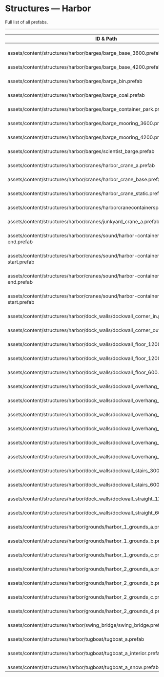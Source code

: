 # Structures — Harbor
Full list of all <Badge type="warning" text="43"/> prefabs.

---
| ID & Path |
| --- |
| <a href="#2156350233"><Badge id="2156350233" type="tip" text="#"/></a> <Badge type="tip" text="2156350233"/> <br> assets/content/structures/harbor/barges/barge_base_3600.prefab |
| <a href="#1272145312"><Badge id="1272145312" type="tip" text="#"/></a> <Badge type="tip" text="1272145312"/> <br> assets/content/structures/harbor/barges/barge_base_4200.prefab |
| <a href="#1750175727"><Badge id="1750175727" type="tip" text="#"/></a> <Badge type="tip" text="1750175727"/> <br> assets/content/structures/harbor/barges/barge_bin.prefab |
| <a href="#3511043476"><Badge id="3511043476" type="tip" text="#"/></a> <Badge type="tip" text="3511043476"/> <br> assets/content/structures/harbor/barges/barge_coal.prefab |
| <a href="#678989890"><Badge id="678989890" type="tip" text="#"/></a> <Badge type="tip" text="678989890"/> <br> assets/content/structures/harbor/barges/barge_container_park.prefab |
| <a href="#1165884473"><Badge id="1165884473" type="tip" text="#"/></a> <Badge type="tip" text="1165884473"/> <br> assets/content/structures/harbor/barges/barge_mooring_3600.prefab |
| <a href="#2747257768"><Badge id="2747257768" type="tip" text="#"/></a> <Badge type="tip" text="2747257768"/> <br> assets/content/structures/harbor/barges/barge_mooring_4200.prefab |
| <a href="#1749935714"><Badge id="1749935714" type="tip" text="#"/></a> <Badge type="tip" text="1749935714"/> <br> assets/content/structures/harbor/barges/scientist_barge.prefab |
| <a href="#2551478480"><Badge id="2551478480" type="tip" text="#"/></a> <Badge type="tip" text="2551478480"/> <br> assets/content/structures/harbor/cranes/harbor_crane_a.prefab |
| <a href="#3753705716"><Badge id="3753705716" type="tip" text="#"/></a> <Badge type="tip" text="3753705716"/> <br> assets/content/structures/harbor/cranes/harbor_crane_base.prefab |
| <a href="#2935227743"><Badge id="2935227743" type="tip" text="#"/></a> <Badge type="tip" text="2935227743"/> <br> assets/content/structures/harbor/cranes/harbor_crane_static.prefab |
| <a href="#1691933837"><Badge id="1691933837" type="tip" text="#"/></a> <Badge type="tip" text="1691933837"/> <br> assets/content/structures/harbor/cranes/harborcranecontainerspawnpoint.prefab |
| <a href="#4059004639"><Badge id="4059004639" type="tip" text="#"/></a> <Badge type="tip" text="4059004639"/> <br> assets/content/structures/harbor/cranes/junkyard_crane_a.prefab |
| <a href="#1076696447"><Badge id="1076696447" type="tip" text="#"/></a> <Badge type="tip" text="1076696447"/> <br> assets/content/structures/harbor/cranes/sound/harbor-container-door-close-end.prefab |
| <a href="#1330535176"><Badge id="1330535176" type="tip" text="#"/></a> <Badge type="tip" text="1330535176"/> <br> assets/content/structures/harbor/cranes/sound/harbor-container-door-close-start.prefab |
| <a href="#1720938345"><Badge id="1720938345" type="tip" text="#"/></a> <Badge type="tip" text="1720938345"/> <br> assets/content/structures/harbor/cranes/sound/harbor-container-door-open-end.prefab |
| <a href="#3934521941"><Badge id="3934521941" type="tip" text="#"/></a> <Badge type="tip" text="3934521941"/> <br> assets/content/structures/harbor/cranes/sound/harbor-container-door-open-start.prefab |
| <a href="#1579440432"><Badge id="1579440432" type="tip" text="#"/></a> <Badge type="tip" text="1579440432"/> <br> assets/content/structures/harbor/dock_walls/dockwall_corner_in.prefab |
| <a href="#1080699148"><Badge id="1080699148" type="tip" text="#"/></a> <Badge type="tip" text="1080699148"/> <br> assets/content/structures/harbor/dock_walls/dockwall_corner_out.prefab |
| <a href="#2118317088"><Badge id="2118317088" type="tip" text="#"/></a> <Badge type="tip" text="2118317088"/> <br> assets/content/structures/harbor/dock_walls/dockwall_floor_1200.prefab |
| <a href="#2429099283"><Badge id="2429099283" type="tip" text="#"/></a> <Badge type="tip" text="2429099283"/> <br> assets/content/structures/harbor/dock_walls/dockwall_floor_1200x600.prefab |
| <a href="#3726740485"><Badge id="3726740485" type="tip" text="#"/></a> <Badge type="tip" text="3726740485"/> <br> assets/content/structures/harbor/dock_walls/dockwall_floor_600.prefab |
| <a href="#2101200480"><Badge id="2101200480" type="tip" text="#"/></a> <Badge type="tip" text="2101200480"/> <br> assets/content/structures/harbor/dock_walls/dockwall_overhang_collapsed_a.prefab |
| <a href="#376163300"><Badge id="376163300" type="tip" text="#"/></a> <Badge type="tip" text="376163300"/> <br> assets/content/structures/harbor/dock_walls/dockwall_overhang_collapsed_b.prefab |
| <a href="#772257745"><Badge id="772257745" type="tip" text="#"/></a> <Badge type="tip" text="772257745"/> <br> assets/content/structures/harbor/dock_walls/dockwall_overhang_collapsed_c.prefab |
| <a href="#2478151144"><Badge id="2478151144" type="tip" text="#"/></a> <Badge type="tip" text="2478151144"/> <br> assets/content/structures/harbor/dock_walls/dockwall_overhang_corner_in.prefab |
| <a href="#3787408013"><Badge id="3787408013" type="tip" text="#"/></a> <Badge type="tip" text="3787408013"/> <br> assets/content/structures/harbor/dock_walls/dockwall_overhang_corner_out.prefab |
| <a href="#3959781935"><Badge id="3959781935" type="tip" text="#"/></a> <Badge type="tip" text="3959781935"/> <br> assets/content/structures/harbor/dock_walls/dockwall_overhang_straight_600.prefab |
| <a href="#1956005512"><Badge id="1956005512" type="tip" text="#"/></a> <Badge type="tip" text="1956005512"/> <br> assets/content/structures/harbor/dock_walls/dockwall_stairs_300.prefab |
| <a href="#2488910426"><Badge id="2488910426" type="tip" text="#"/></a> <Badge type="tip" text="2488910426"/> <br> assets/content/structures/harbor/dock_walls/dockwall_stairs_600.prefab |
| <a href="#3087599483"><Badge id="3087599483" type="tip" text="#"/></a> <Badge type="tip" text="3087599483"/> <br> assets/content/structures/harbor/dock_walls/dockwall_straight_1200.prefab |
| <a href="#771679829"><Badge id="771679829" type="tip" text="#"/></a> <Badge type="tip" text="771679829"/> <br> assets/content/structures/harbor/dock_walls/dockwall_straight_600.prefab |
| <a href="#2888539845"><Badge id="2888539845" type="tip" text="#"/></a> <Badge type="tip" text="2888539845"/> <br> assets/content/structures/harbor/grounds/harbor_1_grounds_a.prefab |
| <a href="#2484074957"><Badge id="2484074957" type="tip" text="#"/></a> <Badge type="tip" text="2484074957"/> <br> assets/content/structures/harbor/grounds/harbor_1_grounds_b.prefab |
| <a href="#2415261758"><Badge id="2415261758" type="tip" text="#"/></a> <Badge type="tip" text="2415261758"/> <br> assets/content/structures/harbor/grounds/harbor_1_grounds_c.prefab |
| <a href="#379565277"><Badge id="379565277" type="tip" text="#"/></a> <Badge type="tip" text="379565277"/> <br> assets/content/structures/harbor/grounds/harbor_2_grounds_a.prefab |
| <a href="#893832464"><Badge id="893832464" type="tip" text="#"/></a> <Badge type="tip" text="893832464"/> <br> assets/content/structures/harbor/grounds/harbor_2_grounds_b.prefab |
| <a href="#3090287599"><Badge id="3090287599" type="tip" text="#"/></a> <Badge type="tip" text="3090287599"/> <br> assets/content/structures/harbor/grounds/harbor_2_grounds_c.prefab |
| <a href="#2416419825"><Badge id="2416419825" type="tip" text="#"/></a> <Badge type="tip" text="2416419825"/> <br> assets/content/structures/harbor/grounds/harbor_2_grounds_d.prefab |
| <a href="#1956297939"><Badge id="1956297939" type="tip" text="#"/></a> <Badge type="tip" text="1956297939"/> <br> assets/content/structures/harbor/swing_bridge/swing_bridge.prefab |
| <a href="#1714044309"><Badge id="1714044309" type="tip" text="#"/></a> <Badge type="tip" text="1714044309"/> <br> assets/content/structures/harbor/tugboat/tugboat_a.prefab |
| <a href="#619931715"><Badge id="619931715" type="tip" text="#"/></a> <Badge type="tip" text="619931715"/> <br> assets/content/structures/harbor/tugboat/tugboat_a_interior.prefab |
| <a href="#1737613140"><Badge id="1737613140" type="tip" text="#"/></a> <Badge type="tip" text="1737613140"/> <br> assets/content/structures/harbor/tugboat/tugboat_a_snow.prefab |
